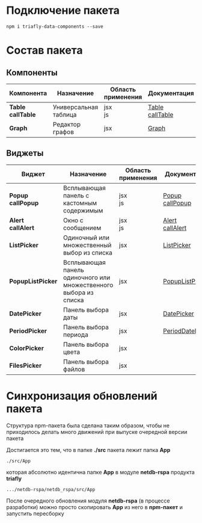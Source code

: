 # Подключение пакета

    npm i triafly-data-components --save

# Состав пакета
## Компоненты

| **Компонента**              | Назначение             | Область<br/>применения | Документация                                                       |
|-----------------------------|------------------------|------------------------|--------------------------------------------------------------------|
| **Table**<br/>**callTable** | Универсальная таблица  | jsx<br/>js             | [Table<br/>callTable](src/App/components/Table/doc/TABLE.md#table) |
| **Graph**                   | Редактор графов        | jsx                    | [Graph](src/App/components/Graph/doc/GRAPH.md#graph)               |

## Виджеты

| **Виджет**                  | Назначение                                                        | Область<br/>применения                                                     | Документация                                                                              |
|-----------------------------|-------------------------------------------------------------------|----------------------------------------------------------------------------|-------------------------------------------------------------------------------------------|
| **Popup**<br/>**callPopup** | Всплывающая панель с кастомным содержимым                         | jsx<br/>js                                                                 | [Popup<br/>callPopup](src/App/widgets/Popup/doc/POPUP.md#popup)                           |
| **Alert**<br/>**callAlert** | Окно с сообщением                                                 | jsx<br/>js                                                                 | [Alert<br/>callAlert](src/App/widgets/Alert/doc/ALERT.md#alert)                           |
| **ListPicker**              | Одиночный или множественный выбор из списка                       | jsx                                                                        | [ListPicker](src/App/widgets/ListPicker/doc/LISTPICKER.md#listpicker)                     |
| **PopupListPicker**         | Всплывающая панель одиночного или множественного выбора из списка | jsx                                                                        | [PopupListPicker](src/App/widgets/PopupListPicker/doc/POPUPLISTPICKER.md#popuplistpicker) |
| **DatePicker**              | Панель выбора даты                                                | jsx                                                                        | [DatePicker](src/App/widgets/DatePicker/doc/DATEPICKER.md#datepicker)                     |
| **PeriodPicker**            | Панель выбора периода                                             | jsx                                                                        | [PeriodDatePicker](src/App/widgets/PeriodPicker/doc/PERIODPICKER.md#periodpicker)         |
| **ColorPicker**             | Панель выбора цвета                                               | jsx                                                                        |                                                                                           |
| **FilesPicker**             | Панель выбора файлов                                              | jsx                                                                        |                                                                                           |

# Синхронизация обновлений пакета

Структура npm-пакета была сделана таким образом, чтобы
не приходилось делать много движений при выпуске очередной версии пакета

Достигается это тем, что в папке **./src** пакета лежит папка **App**

    ./src/App

которая
абсолютно идентична папке **App** в модуле **netdb-rspa** продукта **triafly**

    .../netdb-rspa/netdb_rspa/src/App

После очередного обновления модуля **netdb-rspa** (в процессе разработки)
можно просто скопировать **App** из него в **npm-пакет** и запустить пересборку



